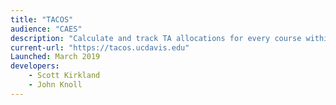 ```yaml
---
title: "TACOS"
audience: "CAES"
description: "Calculate and track TA allocations for every course within CAES"
current-url: "https://tacos.ucdavis.edu"
Launched: March 2019
developers:
    - Scott Kirkland
    - John Knoll
---
```

